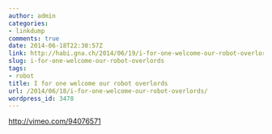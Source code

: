 ```yaml
---
author: admin
categories:
- linkdump
comments: true
date: 2014-06-18T22:30:57Z
link: http://habi.gna.ch/2014/06/19/i-for-one-welcome-our-robot-overlords/
slug: i-for-one-welcome-our-robot-overlords
tags:
- robot
title: I for one welcome our robot overlords
url: /2014/06/18/i-for-one-welcome-our-robot-overlords/
wordpress_id: 3478
---
```


http://vimeo.com/94076571
